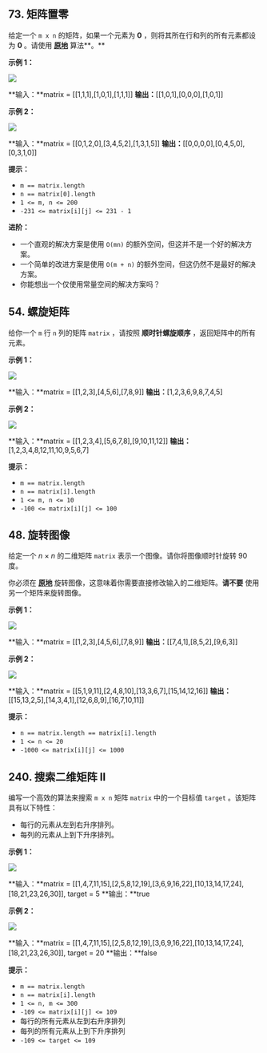 73\. 矩阵置零
---------

给定一个 `m x n` 的矩阵，如果一个元素为 **0** ，则将其所在行和列的所有元素都设为 **0** 。请使用 **[原地](http://baike.baidu.com/item/%E5%8E%9F%E5%9C%B0%E7%AE%97%E6%B3%95)** 算法**。**

**示例 1：**

![](https://assets.leetcode.com/uploads/2020/08/17/mat1.jpg)

**输入：**matrix = \[\[1,1,1\],\[1,0,1\],\[1,1,1\]\]
**输出：**\[\[1,0,1\],\[0,0,0\],\[1,0,1\]\]

**示例 2：**

![](https://assets.leetcode.com/uploads/2020/08/17/mat2.jpg)

**输入：**matrix = \[\[0,1,2,0\],\[3,4,5,2\],\[1,3,1,5\]\]
**输出：**\[\[0,0,0,0\],\[0,4,5,0\],\[0,3,1,0\]\]

**提示：**

*   `m == matrix.length`
*   `n == matrix[0].length`
*   `1 <= m, n <= 200`
*   `-231 <= matrix[i][j] <= 231 - 1`

**进阶：**

*   一个直观的解决方案是使用  `O(mn)` 的额外空间，但这并不是一个好的解决方案。
*   一个简单的改进方案是使用 `O(m + n)` 的额外空间，但这仍然不是最好的解决方案。
*   你能想出一个仅使用常量空间的解决方案吗？

54\. 螺旋矩阵
---------

给你一个 `m` 行 `n` 列的矩阵 `matrix` ，请按照 **顺时针螺旋顺序** ，返回矩阵中的所有元素。

**示例 1：**

![](https://assets.leetcode.com/uploads/2020/11/13/spiral1.jpg)

**输入：**matrix = \[\[1,2,3\],\[4,5,6\],\[7,8,9\]\]
**输出：**\[1,2,3,6,9,8,7,4,5\]

**示例 2：**

![](https://assets.leetcode.com/uploads/2020/11/13/spiral.jpg)

**输入：**matrix = \[\[1,2,3,4\],\[5,6,7,8\],\[9,10,11,12\]\]
**输出：**\[1,2,3,4,8,12,11,10,9,5,6,7\]

**提示：**

*   `m == matrix.length`
*   `n == matrix[i].length`
*   `1 <= m, n <= 10`
*   `-100 <= matrix[i][j] <= 100`

48\. 旋转图像
---------

给定一个 _n_ × _n_ 的二维矩阵 `matrix` 表示一个图像。请你将图像顺时针旋转 90 度。

你必须在 **[原地](https://baike.baidu.com/item/%E5%8E%9F%E5%9C%B0%E7%AE%97%E6%B3%95)** 旋转图像，这意味着你需要直接修改输入的二维矩阵。**请不要** 使用另一个矩阵来旋转图像。

**示例 1：**

![](https://assets.leetcode.com/uploads/2020/08/28/mat1.jpg)

**输入：**matrix = \[\[1,2,3\],\[4,5,6\],\[7,8,9\]\]
**输出：**\[\[7,4,1\],\[8,5,2\],\[9,6,3\]\]

**示例 2：**

![](https://assets.leetcode.com/uploads/2020/08/28/mat2.jpg)

**输入：**matrix = \[\[5,1,9,11\],\[2,4,8,10\],\[13,3,6,7\],\[15,14,12,16\]\]
**输出：**\[\[15,13,2,5\],\[14,3,4,1\],\[12,6,8,9\],\[16,7,10,11\]\]

**提示：**

*   `n == matrix.length == matrix[i].length`
*   `1 <= n <= 20`
*   `-1000 <= matrix[i][j] <= 1000`

240\. 搜索二维矩阵 II
---------------

编写一个高效的算法来搜索 `m x n` 矩阵 `matrix` 中的一个目标值 `target` 。该矩阵具有以下特性：

*   每行的元素从左到右升序排列。
*   每列的元素从上到下升序排列。

**示例 1：**

![](https://assets.leetcode-cn.com/aliyun-lc-upload/uploads/2020/11/25/searchgrid2.jpg)

**输入：**matrix = \[\[1,4,7,11,15\],\[2,5,8,12,19\],\[3,6,9,16,22\],\[10,13,14,17,24\],\[18,21,23,26,30\]\], target = 5
**输出：**true

**示例 2：**

![](https://assets.leetcode-cn.com/aliyun-lc-upload/uploads/2020/11/25/searchgrid.jpg)

**输入：**matrix = \[\[1,4,7,11,15\],\[2,5,8,12,19\],\[3,6,9,16,22\],\[10,13,14,17,24\],\[18,21,23,26,30\]\], target = 20
**输出：**false

**提示：**

*   `m == matrix.length`
*   `n == matrix[i].length`
*   `1 <= n, m <= 300`
*   `-109 <= matrix[i][j] <= 109`
*   每行的所有元素从左到右升序排列
*   每列的所有元素从上到下升序排列
*   `-109 <= target <= 109`
